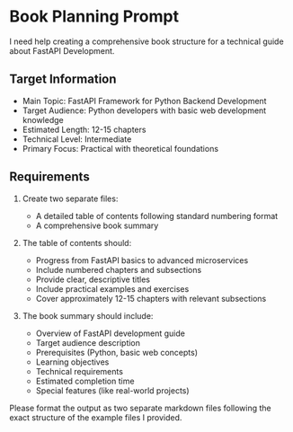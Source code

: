# Book Planning Prompt

I need help creating a comprehensive book structure for a technical guide about FastAPI Development.

## Target Information
- Main Topic: FastAPI Framework for Python Backend Development
- Target Audience: Python developers with basic web development knowledge
- Estimated Length: 12-15 chapters
- Technical Level: Intermediate
- Primary Focus: Practical with theoretical foundations

## Requirements
1. Create two separate files:
   - A detailed table of contents following standard numbering format
   - A comprehensive book summary

2. The table of contents should:
   - Progress from FastAPI basics to advanced microservices
   - Include numbered chapters and subsections
   - Provide clear, descriptive titles
   - Include practical examples and exercises
   - Cover approximately 12-15 chapters with relevant subsections

3. The book summary should include:
   - Overview of FastAPI development guide
   - Target audience description
   - Prerequisites (Python, basic web concepts)
   - Learning objectives
   - Technical requirements
   - Estimated completion time
   - Special features (like real-world projects)

Please format the output as two separate markdown files following the exact structure of the example files I provided. 